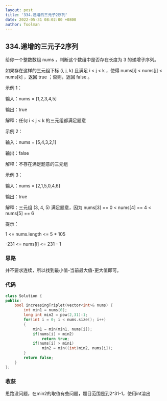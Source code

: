 ```yaml
---
layout: post
title: '334.递增的三元子2序列'
date: 2022-05-31 08:02:00 +0800
author: Toolman
---
```

## 334.递增的三元子2序列

给你一个整数数组 nums ，判断这个数组中是否存在长度为 3 的递增子序列。

如果存在这样的三元组下标 (i, j, k) 且满足 i < j < k ，使得 nums[i] < nums[j] < nums[k] ，返回 true ；否则，返回 false 。

 

示例 1：

输入：nums = [1,2,3,4,5]

输出：true

解释：任何 i < j < k 的三元组都满足题意

示例 2：

输入：nums = [5,4,3,2,1]

输出：false

解释：不存在满足题意的三元组

示例 3：

输入：nums = [2,1,5,0,4,6]

输出：true

解释：三元组 (3, 4, 5) 满足题意，因为 nums[3] == 0 < nums[4] == 4 < nums[5] == 6

提示：

1 <= nums.length <= 5 * 105

-231 <= nums[i] <= 231 - 1



### 思路

并不要求连续，所以找到最小值-当前最大值-更大值即可。



### 代码

```c++
class Solution {
public:
    bool increasingTriplet(vector<int>& nums) {
        int min1 = nums[0];
        long int min2 = pow(2,31)-1;
        for(int i = 0; i < nums.size(); i++)
        {
            min1 = min(min1, nums[i]);
            if(nums[i] > min2)
                return true;
            if(nums[i] > min1) 
                min2 = min((int)min2, nums[i]);
        }
        return false;
    }
};
```



### 收获

思路没问题，在min2的取值有些问题，题目范围是到2^31-1，使用int溢出